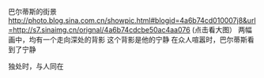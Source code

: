巴尔蒂斯的街景
http://photo.blog.sina.com.cn/showpic.html#blogid=4a6b74cd010007j8&url=http://s7.sinaimg.cn/orignal/4a6b74cdcbe50ac4aa076
(点击看大图）
两幅画中，均有一个走向深处的背影
这个背影是他的宁静
在众人喧嚣时，巴尔蒂斯看到了宁静
 
独处时，与人同在
 
 
